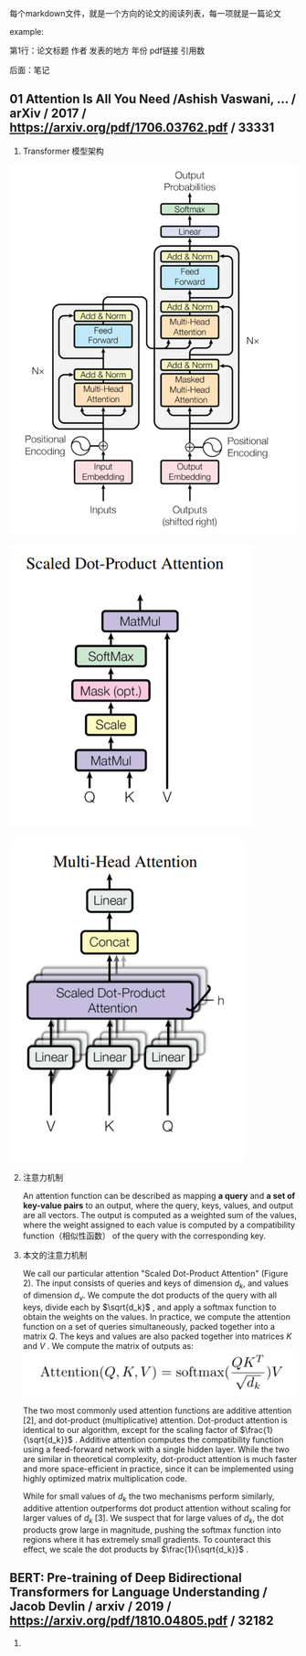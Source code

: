 每个markdown文件，就是一个方向的论文的阅读列表，每一项就是一篇论文

example:

第1行：论文标题 作者 发表的地方 年份 pdf链接 引用数

后面：笔记



## 01 Attention Is All You Need /Ashish Vaswani, ... / arXiv / 2017 / https://arxiv.org/pdf/1706.03762.pdf / 33331

1. Transformer 模型架构

![](.\images\1-1.png)

![](./images/1-2.png)

![](./images/1-3.png)

2. 注意力机制

   An attention function can be described as mapping **a query** and **a set of key-value  pairs** to an output, where the query, keys, values, and output are all vectors.  The output is computed as a weighted sum of the values, where the weight  assigned to each value is computed by a compatibility function（相似性函数） of the query with  the corresponding key.

3. 本文的注意力机制

   We call our particular attention "Scaled Dot-Product Attention" (Figure 2). The  input consists of queries and keys of dimension $d_k$, and values of dimension $d_v$.  We compute the dot products of the query with all keys, divide each by $\sqrt{d_k}$ , and  apply a softmax function to obtain the weights on the values. In practice, we  compute the attention function on a set of queries simultaneously, packed  together into a matrix $Q$. The keys and values are also packed together into  matrices $K$ and $V$ . We compute the matrix of outputs as:![](./images/1-4.png)
   
   The two most commonly used attention functions are additive attention [2], and  dot-product (multiplicative) attention. Dot-product attention is identical to  our algorithm, except for the scaling factor of $\frac{1}{\sqrt{d_k}}$ . Additive attention  computes the compatibility function using a feed-forward network with a single  hidden layer. While the two are similar in theoretical complexity, dot-product  attention is much faster and more space-efficient in practice, since it can be  implemented using highly optimized matrix multiplication code.
   
   While for small values of $d_k$ the two mechanisms perform similarly, additive  attention outperforms dot product attention without scaling for larger values of  $d_k$ [3]. We suspect that for large values of $d_k$, the dot products grow large in  magnitude, pushing the softmax function into regions where it has extremely  small gradients. To counteract this effect, we scale the dot products by $\frac{1}{\sqrt{d_k}}$  .

## BERT: Pre-training of Deep Bidirectional Transformers for Language Understanding / Jacob Devlin / arxiv / 2019 / https://arxiv.org/pdf/1810.04805.pdf / 32182

1. 

